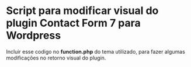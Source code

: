 # Script para modificar visual do plugin Contact Form 7 para Wordpress

Incluir esse codigo no **function.php** do tema utilizado, para fazer algumas modificações 
no retorno visual do plugin.
